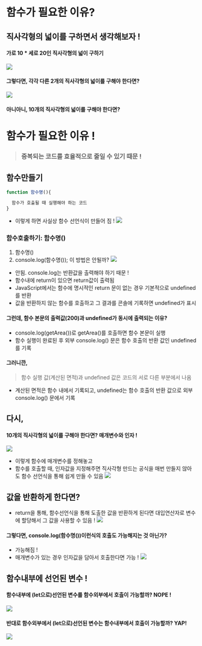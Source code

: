 # 함수가 필요한 이유?

## 직사각형의 넓이를 구하면서 생각해보자 !

#### 가로 10 \* 세로 20인 직사각형의 넓이 구하기

![](https://velog.velcdn.com/images/gazero_/post/06e69c3e-59d9-46d1-bcbd-8cb8d08dec27/image.png)

#### 그렇다면, 각각 다른 2개의 직사각형의 넓이를 구해야 한다면?

![](https://velog.velcdn.com/images/gazero_/post/ae5b0985-4909-414c-bf4a-e47b308e2382/image.png)

#### 아니아니, 10개의 직사각형의 넓이를 구해야 한다면?

# 함수가 필요한 이유 !

> ### 중복되는 코드를 효율적으로 줄일 수 있기 때문 !

## 함수만들기

```js
function 함수명(){

  함수가 호출될 때 실행해야 하는 코드
}
```

- 이렇게 하면 사실상 함수 선언식이 만들어 짐 !
  ![](https://velog.velcdn.com/images/gazero_/post/a3f5c029-523c-449d-8085-15876e6304a6/image.png)

### 함수호출하기: 함수명()

1. 함수명()
2. console.log(함수명()); 이 방법은 안될까?
   ![](https://velog.velcdn.com/images/gazero_/post/5f35967c-91f4-4045-9062-b204d87c637a/image.png)

- 안됨. console.log는 반환값을 출력해야 하기 때문 !
- 함수내에 return이 있으면 return값이 출력됨
- JavaScript에서는 함수에 명시적인 return 문이 없는 경우 기본적으로 undefined를 반환
- 값을 반환하지 않는 함수를 호출하고 그 결과를 콘솔에 기록하면 undefined가 표시

#### 그런데, 함수 본문의 출력값(200)과 undefined가 동시에 출력되는 이유?

- console.log(getArea())로 getArea()를 호출하면 함수 본문이 실행
- 함수 실행이 완료된 후 외부 console.log() 문은 함수 호출의 반환 값인 undefined를 기록

#### 그러니깐,

> 함수 실행 값(계산된 면적)과 undefined 값은 코드의 서로 다른 부분에서 나옴

- 계산된 면적은 함수 내에서 기록되고, undefined는 함수 호출의 반환 값으로 외부 console.log() 문에서 기록

## 다시,

#### 10개의 직사각형의 넓이를 구해야 한다면? 매개변수와 인자 !

![](https://velog.velcdn.com/images/gazero_/post/0d3a7d19-c242-4179-ba49-4d8c522a9e70/image.png)

- 이렇게 함수에 매개변수를 정해놓고
- 함수를 호출할 때, 인자값을 지정해주면 직사각형 만드는 공식을 매번 만들지 않아도 함수 선언식을 통해 쉽게 만들 수 있음
  ![](https://velog.velcdn.com/images/gazero_/post/59ccc920-74dc-4d36-a3e7-5c707f61ff0f/image.png)

## 값을 반환하게 한다면?

- return을 통해, 함수선언식을 통해 도출한 값을 반환하게 된다면 대입연산자로 변수에 할당해서 그 값을 사용할 수 있음 !
  ![](https://velog.velcdn.com/images/gazero_/post/4eb0a9f1-288c-454e-bc36-b6dc73009850/image.png)

#### 그렇다면, console.log(함수명())이런식의 호출도 가능해지는 것 아닌가?

- 가능해짐 !
- 매개변수가 있는 경우 인자값을 담아서 호출한다면 가능 !
  ![](https://velog.velcdn.com/images/gazero_/post/73d0feff-82de-41d6-a79c-6096c3b67e97/image.png)

## 함수내부에 선언된 변수 !

#### 함수내부에 (let으로)선언된 변수를 함수외부에서 호출이 가능할까? NOPE !

![](https://velog.velcdn.com/images/gazero_/post/ee57f494-0e60-4d70-a4ca-121414687c8b/image.png)

#### 반대로 함수외부에서 (let으로)선언된 변수는 함수내부에서 호출이 가능할까? YAP!

![](https://velog.velcdn.com/images/gazero_/post/b5baba8b-8dcb-4315-a37a-3ac74751ed40/image.png)

